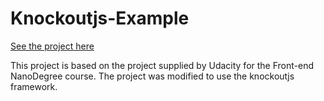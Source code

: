 Knockoutjs-Example
=====

[See the project here](http://genuine-kavalla.github.io/knockoutjs-example/)

This project is based on the project supplied by Udacity 
for the Front-end NanoDegree course. The project was modified
to use the knockoutjs framework.